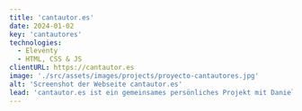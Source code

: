 ```yaml
---
title: 'cantautor.es'
date: 2024-01-02
key: 'cantautores'
technologies:
  - Eleventy
  - HTML, CSS & JS
clientURL: https://cantautor.es
image: './src/assets/images/projects/proyecto-cantautores.jpg'
alt: 'Screenshot der Webseite cantautor.es'
lead: 'cantautor.es ist ein gemeinsames persönliches Projekt mit Daniela Grau. Wir wollen spanischen Singer-Songwritern mehr Aufmerksamkeit schenken und haben einen Ort geschaffen, an dem man sich Ausschnitte ausgewählter Lieder anhören kann. Da es auf einer Spotify-Playlist basiert, haben wir viele Pläne für dieses Projekt: Langfristig wollen wir es unabhängig von großen Anbietern machen und stattdessen die Künstler selbst unterstützen.'
---
```

